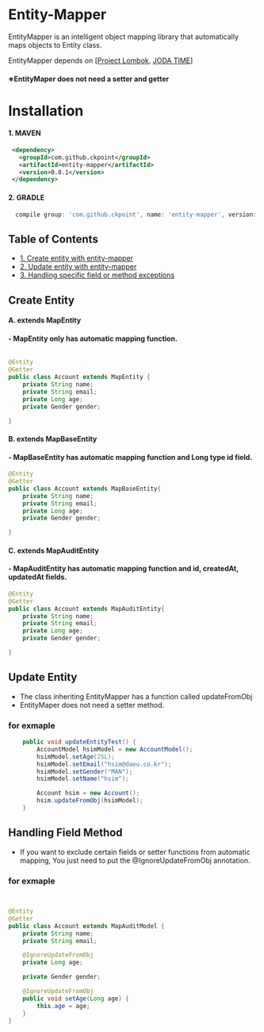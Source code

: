 
# Entity-Mapper
EntityMapper is an intelligent object mapping library that automatically maps objects to Entity class.

EntityMapper depends on [[Project Lombok](http://projectlombok.org/), [JODA TIME](https://github.com/JodaOrg/joda-time)]

#### ※EntityMaper does not need a setter and getter

# Installation

#### 1. MAVEN
```xml
 <dependency>
   <groupId>com.github.ckpoint</groupId>
   <artifactId>entity-mapper</artifactId>
   <version>0.0.1</version>
 </dependency>

```
#### 2. GRADLE
```gradle
  compile group: 'com.github.ckpoint', name: 'entity-mapper', version: '0.0.1'
```

## Table of Contents
- [ 1. Create entity with entity-mapper ](#create-entity)
- [ 2. Update entity with entity-mapper ](#update-entity)
- [ 3. Handling specific field or method exceptions ](#handling-field-method)


## Create Entity

#### A. extends MapEntity
#### - MapEntity only has automatic mapping function.
```java

@Entity
@Getter
public class Account extends MapEntity {
    private String name;
    private String email;
    private Long age;
    private Gender gender;

}
```

#### B. extends MapBaseEntity
#### - MapBaseEntity has automatic mapping function and Long type id field.
```java
@Entity
@Getter
public class Account extends MapBaseEntity{
    private String name;
    private String email;
    private Long age;
    private Gender gender;

}
```


#### C. extends MapAuditEntity
#### - MapAuditEntity has automatic mapping function and id, createdAt, updatedAt fields.

```java
@Entity
@Getter
public class Account extends MapAuditEntity{
    private String name;
    private String email;
    private Long age;
    private Gender gender;

}
```

## Update Entity
- The class inheriting EntityMapper has a function called updateFromObj
- EntityMaper does not need a setter method.

### for exmaple

```java
    public void updateEntityTest() {
        AccountModel hsimModel = new AccountModel();
        hsimModel.setAge(25L);
        hsimModel.setEmail("hsim@daou.co.kr");
        hsimModel.setGender("MAN");
        hsimModel.setName("hsim");

        Account hsim = new Account();
        hsim.updateFromObj(hsimModel);
    }

```
## Handling Field Method
- If you want to exclude certain fields or setter functions from automatic mapping, You just need to put the @IgnoreUpdateFromObj annotation.

### for exmaple

```java


@Entity
@Getter
public class Account extends MapAuditModel {
    private String name;
    private String email;

    @IgnoreUpdateFromObj
    private Long age;

    private Gender gender;

    @IgnoreUpdateFromObj
    public void setAge(Long age) {
        this.age = age;
    }
}

```
